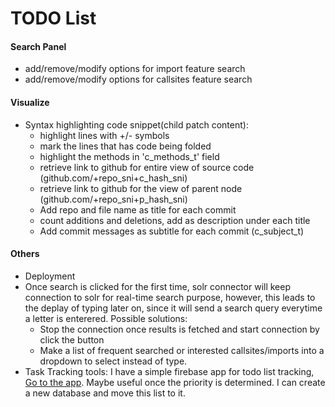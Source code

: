 # TODO List

#### Search Panel
- add/remove/modify options for import feature search
- add/remove/modify options for callsites feature search

#### Visualize
- Syntax highlighting code snippet(child patch content):
    - highlight lines with +/- symbols
    - mark the lines that has code being folded
    - highlight the methods in 'c_methods_t' field
    - retrieve link to github for entire view of source code (github.com/+repo_sni+c_hash_sni)
    - retrieve link to github for the view of parent node (github.com/+repo_sni+p_hash_sni)
    - Add repo and file name as title for each commit
    - count additions and deletions, add as description under each title
    - Add commit messages as subtitle for each commit (c_subject_t)

#### Others
- Deployment
- Once search is clicked for the first time, solr connector will keep connection to solr for real-time search purpose, however, this leads to the deplay of typing later on, since it will send a search query everytime a letter is enterered. Possible solutions:
    - Stop the connection once results is fetched and start connection by click the button
    - Make a list of frequent searched or interested callsites/imports into a dropdown to select instead of type.
- Task Tracking tools: I have a simple firebase app for todo list tracking, [Go to the app](https://ohmywebsite.firebaseapp.com/apps/todosList/). Maybe useful once the priority is determined. I can create a new database and move this list to it. 
    